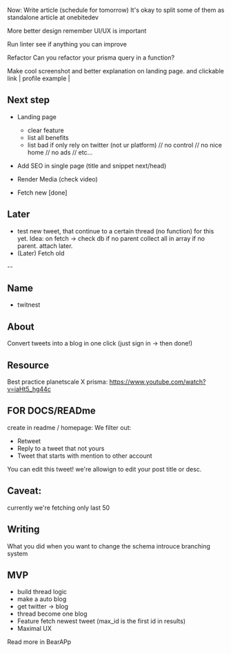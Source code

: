 
Now:
Write article (schedule for tomorrow)
    It's okay to split some of them as standalone article at onebitedev


More better design
    remember UI/UX is important
    
Run linter
    see if anything you can improve

Refactor
    Can you refactor your prisma query in a function?

Make cool screenshot and better explanation
    on landing page.
    and clickable link | profile example |
    

## Next step

- Landing page
    - clear feature
    - list all benefits
    - list bad if only rely on twitter (not ur platform) // no control // no nice home // no ads // etc...

- Add SEO in single page (title and snippet next/head)
- Render Media (check video)
- Fetch new [done]

## Later
- test new tweet, that continue to a certain thread (no function)
        for this yet. Idea: on fetch -> check db if no parent
        collect all in array if no parent. attach later.
- (Later) Fetch old

-- 
## Name
- twitnest

## About
Convert tweets into a blog in one click (just sign in -> then done!)


## Resource
Best practice planetscale X prisma: https://www.youtube.com/watch?v=iaHt5_hg44c

 ## FOR DOCS/READme
create in readme / homepage:
We filter out:
- Retweet
- Reply to a tweet that not yours
- Tweet that starts with mention to other account

You can edit this tweet! we're allowign to edit your post
    title or desc. 

## Caveat:
currently we're fetching only last 50


## Writing
What you did when you want to change the schema
    introuce branching system


## MVP
- build thread logic
- make a auto blog
- get twitter -> blog
- thread become one blog
- Feature fetch newest tweet (max_id is the first id in results)
- Maximal UX

Read more in BearAPp

